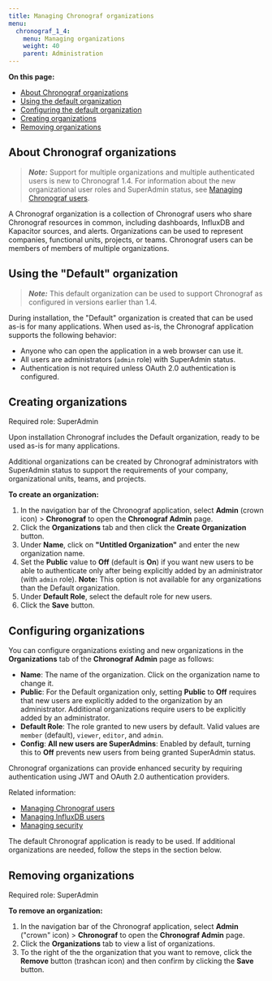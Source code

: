 ```yaml
---
title: Managing Chronograf organizations
menu:
  chronograf_1_4:
    menu: Managing organizations
    weight: 40
    parent: Administration
---
```


**On this page:**

* [About Chronograf organizations](#about-chronograf-organizations)
* [Using the default organization](#using-the-default-organization)
* [Configuring the default organization](#configuring-the-default-organization)
* [Creating organizations](#creating-organizations)
* [Removing organizations](#removing-organizations)


## About Chronograf organizations

> ***Note:*** Support for multiple organizations and multiple authenticated users is new to Chronograf 1.4. For information about the new organizational user roles and SuperAdmin status, see [Managing Chronograf users](/chronograf/v1.4/administration/managing-chronograf-users/).

A Chronograf organization is a collection of Chronograf users who share Chronograf resources in common, including dashboards, InfluxDB and Kapacitor sources, and alerts. Organizations can be used to represent companies, functional units, projects, or teams. Chronograf users can be members of members of multiple organizations.

## Using the "Default" organization

>***Note:*** This default organization can be used to support Chronograf as configured in versions earlier than 1.4.

During installation, the "Default" organization is created that can be used as-is for many applications. When used as-is, the Chronograf application supports the following behavior:

* Anyone who can open the application in a web browser can use it.
* All users are administrators (`admin` role) with SuperAdmin status.
* Authentication is not required unless OAuth 2.0 authentication is configured.

## Creating organizations

Required role: SuperAdmin

Upon installation Chronograf includes the Default organization, ready to be used as-is for many applications.

Additional organizations can be created by Chronograf administrators with SuperAdmin status to support the requirements of your company, organizational units, teams, and projects.

**To create an organization:**

1) In the navigation bar of the Chronograf application, select **Admin** (crown icon) > **Chronograf** to open the **Chronograf Admin** page.
2) Click the **Organizations** tab and then click the **Create Organization** button.
3) Under **Name**, click on **"Untitled Organization"** and enter the new organization name.
4) Set the **Public** value to **Off** (default is **On**) if you want new users to be able to authenticate only after being explicitly added by an administrator (with `admin` role). **Note:** This option is not available for any organizations than the Default organization.
4) Under **Default Role**, select the default role for new users.
6) Click the **Save** button.

## Configuring organizations

You can configure organizations existing and new organizations in the **Organizations** tab of the **Chronograf Admin** page as follows:

* **Name**: The name of the organization. Click on the organization name to change it.
* **Public**: For the Default organization only, setting **Public** to **Off** requires that new users are explicitly added to the organization by an administrator. Additional organizations require users to be explicitly added by an administrator.
* **Default Role**: The role granted to new users by default. Valid values are `member` (default), `viewer`, `editor`, and `admin`.
* **Config**: **All new users are SuperAdmins**: Enabled by default, turning this to **Off** prevents new users from being granted SuperAdmin status.

Chronograf organizations can provide enhanced security by requiring authentication using JWT and OAuth 2.0 authentication providers.

Related information:

* [Managing Chronograf users](/chronograf/v1.4/administration/managing-chronograf-users/)
* [Managing InfluxDB users](/chronograf/v1.4/administration/managing-influxdb-users/)
* [Managing security](/chronograf/v1.4/administration/managing-security/)

The default Chronograf application is ready to be used. If additional organizations are needed, follow the steps in the section below.

## Removing organizations

Required role: SuperAdmin

**To remove an organization:**

1) In the navigation bar of the Chronograf application, select **Admin** ("crown" icon) > **Chronograf** to open the **Chronograf Admin** page.
2) Click the **Organizations** tab to view a list of organizations.
3) To the right of the the organization that you want to remove, click the **Remove** button (trashcan icon) and then confirm by clicking the **Save** button.
